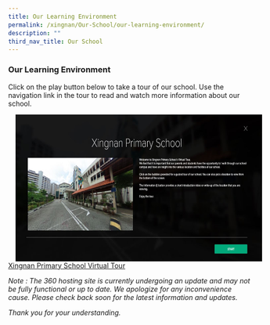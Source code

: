 ```yaml
---
title: Our Learning Environment
permalink: /xingnan/Our-School/our-learning-environment/
description: ""
third_nav_title: Our School
---
```

### Our Learning Environment

Click on the play button below to take a tour of our school. Use the navigation link in the tour to read and watch more information about our school.

<a href="https://roundme.com/tour/651486/view/2062694"><img src="/images/Virtual%20Tour.jpg" style="width:800px;height:300px;margin-left:15px;" align = "Left"></a>

<br>

[Xingnan Primary School Virtual Tour](https://roundme.com/tour/651486/view/2062694)

*Note : The 360 hosting site is currently undergoing an update and may not be fully functional or up to date. We apologize for any inconvenience cause. Please check back soon for the latest information and updates.*

*Thank you for your understanding.*